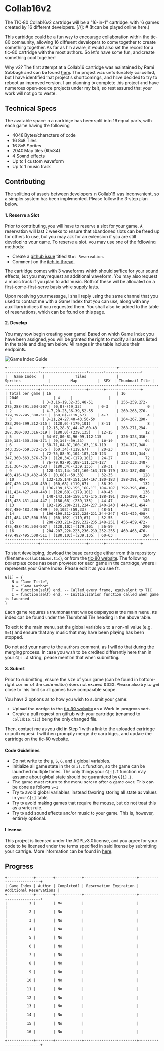 # Collab16v2

The TIC-80 Collab16v2 cartridge will be a "16-in-1" cartridge, with 16 games created by 16 different developers.
[//]: # (It can be played online here.)

This cartridge could be a fun way to encourage collaboration within the tic-80 community, allowing 16 different developers to come together to create something together. As far as I'm aware, it would also set the record for a tic-80 cartridge with the most authors. So let's have some fun, and create something cool together!

Why v2? The first attempt at a Collab16 cartridge was maintained by Rami Sabbagh and can be found [here](https://itch.io/t/142544/cancelled-tic-80-collab16-i-developers-wanted#post-273868). The project was unfortunately cancelled, but I have identified that project's shortcomings, and have decided to try to reboot an improved version. I am planning to complete this project and have numerous open-source projects under my belt, so rest assured that your work will not go to waste.

## Technical Specs

The available space in a cartridge has been split into 16 equal parts, with each game having the following:
- 4048 Bytes/characters of code
- 16 8x8 Tiles
- 16 8x8 Sprites
- 2040 Map tiles (60x34)
- 4 Sound effects
- Up to 1 custom waveform
- Up to 1 music track

## Contributing
The splitting of assets between developers in Collab16 was inconvenient, so a simpler system has been implemented. Please follow the 3-step plan below.

#### 1. Reserve a Slot
Prior to contributing, you will have to reserve a slot for your game. A reservation will last 2 weeks to ensure that abandoned slots can be freed up for others to use, but you may ask for an extension if you are still developing your game. To reserve a slot, you may use one of the following methods:
- Create a [github issue](https://github.com/wojciech-graj/Collab16v2/issues/new) titled `Slot Reservation`.
- Comment on the [itch.io thread](https://itch.io/t/2720981/collaborative-tic-80-cart-developers-wanted).

The cartridge comes with 3 waveforms which should suffice for your sound effects, but you may request an additional waveform. You may also request a music track if you plan to add music. Both of these will be allocated on a first-come-first-serve basis while supply lasts.

Upon receiving your message, I shall reply using the same channel that you used to contact me with a Game Index that you can use, along with any auxilliary indices if you requested them. You shall also be added to the table of reservations, which can be found on this page.

#### 2. Develop
You may now begin creating your game! Based on which Game Index you have been assigned, you will be granted the right to modify all assets listed in the table and diagram below. All ranges in the table include their endpoints.

![Game Index Guide](screenshot/guide.png)

```
+----------------+---------------------------------+---------------------------------+---------------------+-------+----------------+
|   Game Index   |              Tiles              |             Sprites             |         Map         |  SFX  | Thumbnail Tile |
+----------------+---------------------------------+---------------------------------+---------------------+-------+----------------+
| Total per game | 16                              | 16                              | 2040                | 4     |                |
| 1              | 0-3,16-19,32-35,48-51           | 256-259,272-275,288-291,304-307 | (0,0)-(59,33)       | 0-3   |              0 |
| 2              | 4-7,20-23,36-39,52-55           | 260-263,276-279,292-295,308-311 | (60,0)-(119,67)     | 4-7   |              4 |
| 3              | 8-11,24-27,40-43,56-59          | 264-267,280-283,296-299,312-315 | (120,0)-(179,101)   | 8-11  |              8 |
| 4              | 12-15,28-31,44-47,60-63         | 268-271,284-287,300-303,316-319 | (180,0)-(239,135)   | 12-15 |             12 |
| 5              | 64-67,80-83,96-99,112-115       | 320-323,336-339,352-355,368-371 | (0,34)-(59,33)      | 16-19 |             64 |
| 6              | 68-71,84-87,100-103,116-119     | 324-327,340-343,356-359,372-375 | (60,34)-(119,67)    | 20-23 |             68 |
| 7              | 72-75,88-91,104-107,120-123     | 328-331,344-347,360-363,376-379 | (120,34)-(179,101)  | 24-27 |             72 |
| 8              | 76-79,92-95,108-111,124-127     | 332-335,348-351,364-367,380-383 | (180,34)-(239,135)  | 28-31 |             76 |
| 9              | 128-131,144-147,160-163,176-179 | 384-387,400-403,416-419,432-435 | (0,68)-(59,33)      | 32-35 |            128 |
| 10             | 132-135,148-151,164-167,180-183 | 388-391,404-407,420-423,436-439 | (60,68)-(119,67)    | 36-39 |            132 |
| 11             | 136-139,152-155,168-171,184-187 | 392-395,408-411,424-427,440-443 | (120,68)-(179,101)  | 40-43 |            136 |
| 12             | 140-143,156-159,172-175,188-191 | 396-399,412-415,428-431,444-447 | (180,68)-(239,135)  | 44-47 |            140 |
| 13             | 192-195,208-211,224-227,240-243 | 448-451,464-467,480-483,496-499 | (0,102)-(59,33)     | 48-51 |            192 |
| 14             | 196-199,212-215,228-231,244-247 | 452-455,468-471,484-487,500-503 | (60,102)-(119,67)   | 52-55 |            196 |
| 15             | 200-203,216-219,232-235,248-251 | 456-459,472-475,488-491,504-507 | (120,102)-(179,101) | 56-59 |            200 |
| 16             | 204-207,220-223,236-239,252-255 | 460-463,476-479,492-495,508-511 | (180,102)-(239,135) | 60-63 |            204 |
+----------------+---------------------------------+---------------------------------+---------------------+-------+----------------+
```

To start developing, dowload the base cartridge either from this repository (filename `collab16base.tic`), or from the [tic-80 website](https://tic80.com/play?cart=3256). The following bolierplate code has been provided for each game in the cartridge, where i represents your Game Index. Please edit it as you see fit.
```
G[i] = {
   N = "Game Title",
   A = "Game Author",
   T = function(self) end, -- Called every frame, equivalent to TIC
   I = function(self) end, -- Initialization function called when game is launched
}
```

Each game requires a thumbnail that will be displayed in the main menu. Its index can be found under the Thumbnail Tile heading in the above table.

To exit to the main menu, set the global variable `S` to a non-nil value (e.g. `S=1`) and ensure that any music that may have been playing has been stopped.

Do not add your name to the `authors` comment, as I will do that during the merging process. In case you wish to be credited differently here than in your `G[i].A` string, please mention that when submitting.

#### 3. Submit

Prior to submitting, ensure the size of your game (can be found in bottom-right corner of the code editor) does not exceed 6333. Please also try to get close to this limit so all games have comparable scope.

You have 2 options as to how you wish to submit your game:
- Upload the cartige to the [tic-80 website](https://tic80.com) as a Work-in-progress cart.
- Create a pull request on github with your cartridge (renamed to `collab16.tic`) being the only changed file.

Then, contact me as you did in Step 1 with a link to the uploaded cartridge or pull request. I will then promptly merge the cartridges, and update the cartridge on the tic-80 website.

#### Code Guidelines

- Do not write to the `p`, `S`, `G`, and `I` global variables.
- Initialize all game state in the `G[i].I` function, so the game can be launched multiple times. The only things your `G[i].T` function may assume about global state should be guaranteed by `G[i].I`.
- The game must return to the menu screen after a game over. This can be done as follows `S=1`
- Try to avoid global variables, instead favoring storing all state as values in your `G[i]` table.
- Try to avoid making games that require the mouse, but do not treat this as a strict rule.
- Try to add sound effects and/or music to your game. This is, however, entirely optional.

#### License

This project is licensed under the AGPLv3.0 license, and you agree for your code to be licensed under the terms specified in said license by submitting your cartrige. More information can be found in [here](LICENSE).

## Progress

```
+------------+--------+------------+------------------------+-------------------------+
| Game Index | Author | Completed? | Reservation Expiration | Additional Reservations |
+------------+--------+------------+------------------------+-------------------------+
|          1 |        | No         |                        |                         |
|          2 |        | No         |                        |                         |
|          3 |        | No         |                        |                         |
|          4 |        | No         |                        |                         |
|          5 |        | No         |                        |                         |
|          6 |        | No         |                        |                         |
|          7 |        | No         |                        |                         |
|          8 |        | No         |                        |                         |
|          9 |        | No         |                        |                         |
|         10 |        | No         |                        |                         |
|         11 |        | No         |                        |                         |
|         12 |        | No         |                        |                         |
|         13 |        | No         |                        |                         |
|         14 |        | No         |                        |                         |
|         15 |        | No         |                        |                         |
|         16 |        | No         |                        |                         |
+------------+--------+------------+------------------------+-------------------------+
```
